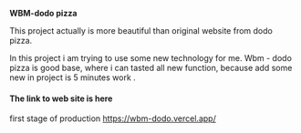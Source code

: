 **WBM-dodo pizza**

This project actually is more beautiful than original website from dodo pizza.

In this project i am trying to use some new technology for me. Wbm - dodo pizza is good base, where i can tasted all new function, because add some new in project is 5 minutes work .

#### The link to web site is here 

first stage of production
<https://wbm-dodo.vercel.app/>


